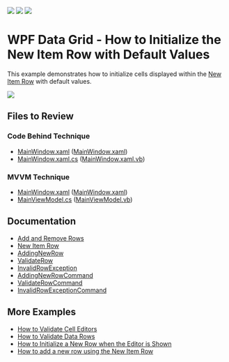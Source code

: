 <!-- default badges list -->
![](https://img.shields.io/endpoint?url=https://codecentral.devexpress.com/api/v1/VersionRange/128651695/21.2.2%2B)
[![](https://img.shields.io/badge/Open_in_DevExpress_Support_Center-FF7200?style=flat-square&logo=DevExpress&logoColor=white)](https://supportcenter.devexpress.com/ticket/details/E1569)
[![](https://img.shields.io/badge/📖_How_to_use_DevExpress_Examples-e9f6fc?style=flat-square)](https://docs.devexpress.com/GeneralInformation/403183)
<!-- default badges end -->

# WPF Data Grid - How to Initialize the New Item Row with Default Values

This example demonstrates how to initialize cells displayed within the [New Item Row](https://docs.devexpress.com/WPF/6258/controls-and-libraries/data-grid/visual-elements/common-elements/new-item-row) with default values.

![](https://docs.devexpress.com/WPF/images/Grid_InitializeNewRow.png?v=21.2)

## Files to Review

### Code Behind Technique

- [MainWindow.xaml](./CS/NewItemRow_CodeBehind/MainWindow.xaml) ([MainWindow.xaml](./VB/NewItemRow_CodeBehind/MainWindow.xaml))
- [MainWindow.xaml.cs](./CS/NewItemRow_CodeBehind/MainWindow.xaml.cs) ([MainWindow.xaml.vb](./VB/NewItemRow_CodeBehind/MainWindow.xaml.vb))

### MVVM Technique

- [MainWindow.xaml](./CS/NewItemRow_MVVM/MainWindow.xaml) ([MainWindow.xaml](./VB/NewItemRow_MVVM/MainWindow.xaml))
- [MainViewModel.cs](./CS/NewItemRow_MVVM/MainViewModel.cs) ([MainViewModel.vb](./VB/NewItemRow_MVVM/MainViewModel.vb))

## Documentation

- [Add and Remove Rows](https://docs.devexpress.com/WPF/6123/controls-and-libraries/data-grid/data-editing-and-validation/add-and-remove-rows)
- [New Item Row](https://docs.devexpress.com/WPF/6258/controls-and-libraries/data-grid/visual-elements/common-elements/new-item-row)
- [AddingNewRow](https://docs.devexpress.com/WPF/DevExpress.Xpf.Grid.GridViewBase.AddingNewRow)
- [ValidateRow](https://docs.devexpress.com/WPF/DevExpress.Xpf.Grid.GridViewBase.ValidateRow)
- [InvalidRowException](https://docs.devexpress.com/WPF/DevExpress.Xpf.Grid.GridViewBase.InvalidRowException)
- [AddingNewRowCommand](https://docs.devexpress.com/WPF/DevExpress.Xpf.Grid.GridViewBase.AddingNewRowCommand)
- [ValidateRowCommand](https://docs.devexpress.com/WPF/DevExpress.Xpf.Grid.GridViewBase.ValidateRowCommand)
- [InvalidRowExceptionCommand](https://docs.devexpress.com/WPF/DevExpress.Xpf.Grid.GridViewBase.InvalidRowExceptionCommand)

## More Examples

- [How to Validate Cell Editors](https://github.com/DevExpress-Examples/validate-cell-editors)
- [How to Validate Data Rows](https://github.com/DevExpress-Examples/how-to-validate-data-rows-e1593)
- [How to Initialize a New Row when the Editor is Shown](https://github.com/DevExpress-Examples/how-to-initialize-a-new-row-when-only-the-editor-is-shown-e1817)
- [How to add a new row using the New Item Row](https://github.com/DevExpress-Examples/how-to-add-a-new-row-using-the-new-item-row-e1025)
